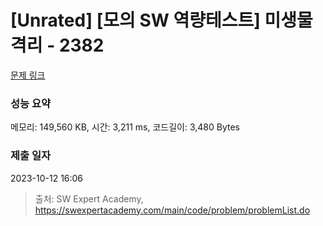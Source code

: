 # [Unrated] [모의 SW 역량테스트] 미생물 격리 - 2382 

[문제 링크](https://swexpertacademy.com/main/code/problem/problemDetail.do?contestProbId=AV597vbqAH0DFAVl) 

### 성능 요약

메모리: 149,560 KB, 시간: 3,211 ms, 코드길이: 3,480 Bytes

### 제출 일자

2023-10-12 16:06



> 출처: SW Expert Academy, https://swexpertacademy.com/main/code/problem/problemList.do